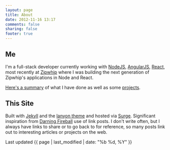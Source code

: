 ```yaml
---
layout: page
title: About
date: 2012-11-16 13:17
comments: false
sharing: false
footer: true
---
```


## Me

I'm a full-stack developer currently working with [NodeJS](http://nodejs.org), [AngularJS](http://angularjs.org), [React](http://facebook.github.io/react/), most recently at [Zipwhip](http://www.zipwhip.com) where I was building the next generation of Zipwhip's applications in Node and React.

[Here's a summary](/resume/) of what I have done as well as some [projects](/projects/).


## This Site

Built with [Jekyll](https://jekyllrb.com) and the [lanyon theme](http://lanyon.getpoole.com) and hosted via [Surge](https://surge.sh). Significant inspiration from [Darning Fireball](http://daringfireball.net) use of link posts. I don't write often, but I always have links to share or to go back to for reference, so many posts link out to interesting articles or projects on the web.

<span class="muted">Last updated {{ page | last_modified | date: "%b %d, %Y" }}</span>

